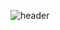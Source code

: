 ![header](https://capsule-render.vercel.app/api?type=waving&color=auto&height=300&section=header&text=%손승우&fontSize=90)
